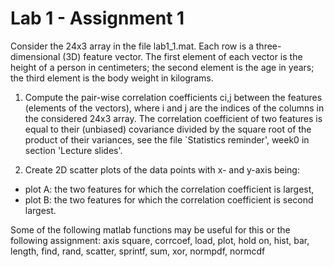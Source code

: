 # Lab 1 - Assignment 1

Consider the 24x3 array in the file lab1_1.mat. Each row is a three-dimensional (3D) feature vector. The first element of each vector is the height of a person in centimeters; the second element is the age in years; the third element is the body weight in kilograms.

1. Compute the pair-wise correlation coefficients ci,j between the features (elements of the vectors), where i and j are the indices of the columns in the considered 24x3 array. The correlation coefficient of two features is equal to their (unbiased) covariance divided by the square root of the product of their variances, see the file `Statistics reminder', week0 in section 'Lecture slides'.

2. Create 2D scatter plots of the data points with x- and y-axis being:
 - plot A: the two features for which the correlation coefficient is largest,
 - plot B: the two features for which the correlation coefficient is second largest.
 


Some of the following matlab functions may be useful for this or the following assignment:
  axis square, corrcoef, load, plot, hold on, hist, bar, length, find, rand, scatter, sprintf, sum, xor, normpdf, normcdf

